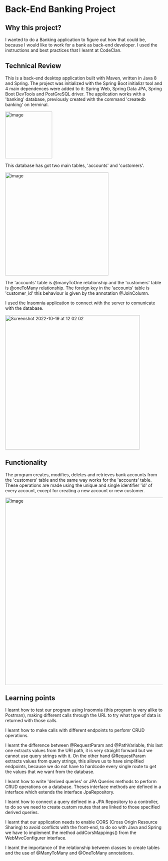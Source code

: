 # Back-End Banking Project

## Why this project?

I wanted to do a Banking application to figure out how that could be, because I would like to work for a bank as back-end developer. I used the instructions and best practices that I learnt at CodeClan.

## Technical Review

This is a back-end desktop application built with Maven, written in Java 8 and Spring. The project was initialized with the Spring Boot initializr tool and 4 main dependences were added to it: Spring Web, Spring Data JPA, Spring Boot DevTools and PostGreSQL driver. The application works with a 'banking' database, previously created with the command 'createdb banking' on terminal.

<img width="150" alt="image" src="https://user-images.githubusercontent.com/85517520/196668778-37caaf09-ce49-44be-a343-2a725c05d4d5.png">

This database has got two main tables, 'accounts' and 'customers'. 

<img width="330" alt="image" src="https://user-images.githubusercontent.com/85517520/196669063-e126312e-b08b-433d-b1b0-618dad839f49.png">

The 'accounts' table is @manyToOne relationship and the 'customers' table is @oneToMany relationship. The foreign key in the 'accounts' table is 'customer_id' this behaviour is given by the annotation @JoinColumn.

I used the Insomnia application to connect with the server to comunicate with the database.

<img width="430" alt="Screenshot 2022-10-19 at 12 02 02" src="https://user-images.githubusercontent.com/85517520/196674480-c4785cb0-8813-489b-bcbf-e70a333254f7.png">


## Functionality

The program creates, modifies, deletes and retrieves bank accounts from the 'customers' table and the same way works for the 'accounts' table. These operations are made using the unique and single identifier 'id' of every account, except for creating a new account or new customer.

<img width="600" alt="image" src="https://user-images.githubusercontent.com/85517520/196667541-5b282986-584a-4804-aa26-ccf5405bbc39.png">


## Learning points

I learnt how to test our program using Insomnia (this program is very alike to Postman), making different calls through the URL to try what type of data is returned with those calls.

I learnt how to make calls with different endpoints to perfomr CRUD operations. 


I learnt the difference between @RequestParam and @PathVariable, this last one extracts values from the URI path, it is very straight forward but we cannot use query strings with it. On the other hand @RequestParam extracts values from query strings, this allows us to have simplified endpoints, because we do not have to hardcode every single route to get the values that we want from the database.


I learnt how to write 'derived queries' or JPA Queries methods to perform CRUD operations on a database. Theses interface methods are defined in a interface which extends the interface JpaRepository.

I learnt how to connect a query defined in a JPA Repository to a controller, to do so we need to create custom routes that are linked to those specified derived queries.

I learnt that our application needs to enable CORS (Cross Origin Resource Sharing) to avoid conflicts with the front-end, to do so with Java and Spring we have to implement the method addCorsMappings() from the WebMvcConfigurer interface. 

I learnt the importance of the relationship between classes to create tables and the use of @ManyToMany and @OneToMany annotations.

